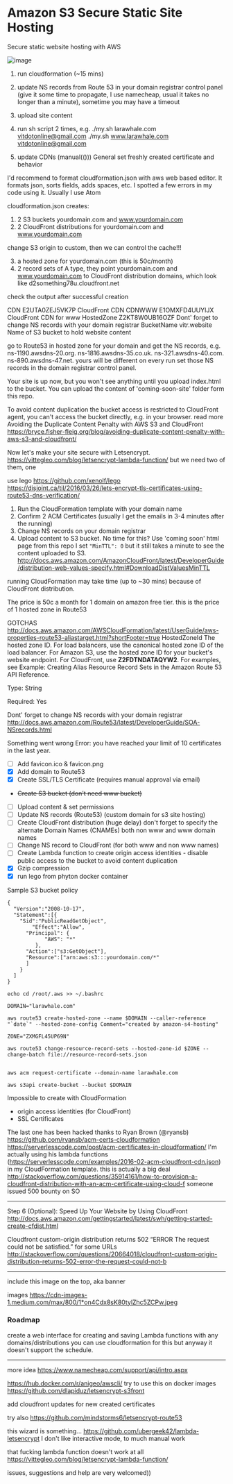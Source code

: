 
# Amazon S3 Secure Static Site Hosting
Secure static website hosting with AWS

![image](https://cloud.githubusercontent.com/assets/2770290/15445976/ad175a64-1f52-11e6-82e4-420d809283e3.png)  


1. run cloudformation (~15 mins)
2. update NS records from Route 53 in your domain registrar control panel (give it some time to propagate, I use namecheap, usual it takes no longer than a minute), sometime you may have a timeout
3. upload site content
4. run sh script 2 times, e.g.
    ./my.sh larawhale.com vitdotonline@gmail.com
    ./my.sh www.larawhale.com vitdotonline@gmail.com

5. update CDNs (manual(()))
    General set freshly created certificate and behavior



I'd recommend to format cloudformation.json with aws web based editor.
It formats json, sorts fields, adds spaces, etc. I spotted a few errors in my code using it.
Usually I use Atom

cloudformation.json creates:
1. 2 S3 buckets yourdomain.com and www.yourdomain.com
2. 2 CloudFront distributions for yourdomain.com and www.yourdomain.com

change S3 origin to custom, then we can control the cache!!!

3. a hosted zone for yourdomain.com (this is 50c/month)
4. 2 record sets of A type, they point yourdomain.com and www.yourdomain.com to CloudFront distribution domains, which look like d2something78u.cloudfront.net

check the output after successful creation

CDN	E2UTA0ZEJ5VK7P	CloudFront CDN
CDNWWW	E1OMXFD4UUYIJX	CloudFront CDN for www
HostedZone	Z2KT8W0UB16OZF	Dont' forget to change NS records with your domain registrar
BucketName	vitr.website	Name of S3 bucket to hold website content

go to Route53 in hosted zone for your domain and get the NS records, e.g.
ns-1190.awsdns-20.org.
ns-1816.awsdns-35.co.uk.
ns-321.awsdns-40.com.
ns-890.awsdns-47.net.
yours will be different on every run
set those NS records in the domain registrar control panel.

Your site is up now, but you won't see anything until you upload index.html to the bucket. You can upload the content of 'coming-soon-site' folder form this repo.

To avoid content duplication the bucket access is restricted to CloudFront agent, you can't access the bucket directly, e.g. in your browser. read more Avoiding the Duplicate Content Penalty with AWS S3 and CloudFront   
https://bryce.fisher-fleig.org/blog/avoiding-duplicate-content-penalty-with-aws-s3-and-cloudfront/


Now let's make your site secure with Letsencrypt.
https://vittegleo.com/blog/letsencrypt-lambda-function/
but we need two of them, one




use lego
https://github.com/xenolf/lego
https://disjoint.ca/til/2016/03/26/lets-encrypt-tls-certificates-using-route53-dns-verification/



1. Run the CloudFormation template with your domain name
2. Confirm 2 ACM Certificates (usually I get the emails in 3-4 minutes after the running)
3. Change NS records on your domain registrar
4. Upload content to S3 bucket. No time for this? Use 'coming soon' html page from this repo
I set `"MinTTL": 0` but it still takes a minute to see the content uploaded to S3.
http://docs.aws.amazon.com/AmazonCloudFront/latest/DeveloperGuide/distribution-web-values-specify.html#DownloadDistValuesMinTTL

running CloudFormation may take time (up to ~30 mins) because of CloudFront distribution.

The price is 50c a month for 1 domain on amazon free tier. this is the price of 1 hosted zone in Route53


GOTCHAS
http://docs.aws.amazon.com/AWSCloudFormation/latest/UserGuide/aws-properties-route53-aliastarget.html?shortFooter=true
HostedZoneId
The hosted zone ID. For load balancers, use the canonical hosted zone ID of the load balancer. For Amazon S3, use the hosted zone ID for your bucket's website endpoint. For CloudFront, use **Z2FDTNDATAQYW2**. For examples, see Example: Creating Alias Resource Record Sets in the Amazon Route 53 API Reference.

Type: String

Required: Yes

Dont' forget to change NS records with your domain registrar
 http://docs.aws.amazon.com/Route53/latest/DeveloperGuide/SOA-NSrecords.html


 Something went wrong
 Error: you have reached your limit of 10 certificates in the last year.


- [ ] Add favicon.ico & favicon.png
- [x] Add domain to Route53
- [x] Create SSL/TLS Certificate (requires manual approval via email)
-  ~~Create S3 bucket (don't need www bucket)~~
- [ ] Upload content & set permissions
- [ ] Update NS records (Route53) (custom domain for s3 site hosting)
- [ ] Create CloudFront distribution (huge delay) don't forget to specify the alternate Domain Names (CNAMEs) both non www and www domain names
- [ ] Change NS record to CloudFront (for both www and non www names)
- [ ] Create Lambda function to create origin access identities - disable public access to the bucket to avoid content duplication
- [x] Gzip compression
- [x] run lego from phyton docker container

Sample S3 bucket policy
```
{
  "Version":"2008-10-17",
  "Statement":[{
    "Sid":"PublicReadGetObject",
        "Effect":"Allow",
      "Principal": {
            "AWS": "*"
         },
      "Action":["s3:GetObject"],
      "Resource":["arn:aws:s3:::yourdomain.com/*"
      ]
    }
  ]
}
```


```
echo cd /root/.aws >> ~/.bashrc

DOMAIN="larawhale.com"

aws route53 create-hosted-zone --name $DOMAIN --caller-reference "`date`" --hosted-zone-config Comment="created by amazon-s4-hosting"

ZONE="ZXMGFL45UP69N"

aws route53 change-resource-record-sets --hosted-zone-id $ZONE --change-batch file://resource-record-sets.json


aws acm request-certificate --domain-name larawhale.com

aws s3api create-bucket --bucket $DOMAIN

```

Impossible to create with CloudFormation  
- origin access identities (for CloudFront)
- SSL Certificates

The last one has been hacked thanks to Ryan Brown (@ryansb)
https://github.com/ryansb/acm-certs-cloudformation
https://serverlesscode.com/post/acm-certificates-in-cloudformation/
I'm actually using his lambda functions (https://serverlesscode.com/examples/2016-02-acm-cloudfront-cdn.json) in my CloudFormation template.
this is actually a big deal
http://stackoverflow.com/questions/35914161/how-to-provision-a-cloudfront-distribution-with-an-acm-certificate-using-cloud-f
someone issued 500 bounty on SO



---   



Step 6 (Optional): Speed Up Your Website by Using CloudFront  
http://docs.aws.amazon.com/gettingstarted/latest/swh/getting-started-create-cfdist.html

Cloudfront custom-origin distribution returns 502 “ERROR The request could not be satisfied.” for some URLs  
http://stackoverflow.com/questions/20664018/cloudfront-custom-origin-distribution-returns-502-error-the-request-could-not-b


-------------------
include this image on the top, aka banner

images
https://cdn-images-1.medium.com/max/800/1*on4Cdx8sK80tylZhc5ZCPw.jpeg



### Roadmap
create a web interface for creating and saving Lambda functions with any domains/distributions
you can use cloudformation for this but anyway it doesn't support the schedule.

-------------------------------
more idea
https://www.namecheap.com/support/api/intro.aspx

https://hub.docker.com/r/anigeo/awscli/
try to use this on docker images
https://github.com/dlapiduz/letsencrypt-s3front


add cloudfront updates for new created certificates



try also
https://github.com/mindstorms6/letsencrypt-route53


this wizard is something...
https://github.com/ubergeek42/lambda-letsencrypt
I don't like interactive mode, to much manual work



that fucking lambda function doesn't work at all
https://vittegleo.com/blog/letsencrypt-lambda-function/



issues, suggestions and help are very welcomed))
